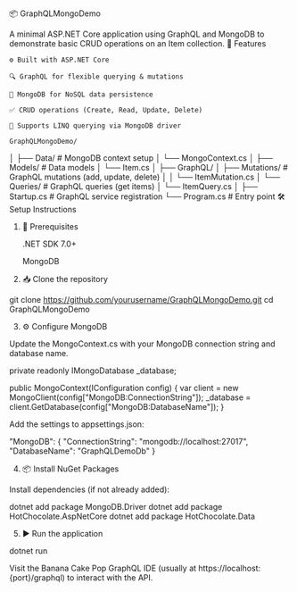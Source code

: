 📦 GraphQLMongoDemo

A minimal ASP.NET Core application using GraphQL and MongoDB to demonstrate basic CRUD operations on an Item collection.
🚀 Features

    ⚙️ Built with ASP.NET Core

    🔍 GraphQL for flexible querying & mutations

    🧩 MongoDB for NoSQL data persistence

    ✅ CRUD operations (Create, Read, Update, Delete)

    🧪 Supports LINQ querying via MongoDB driver

    GraphQLMongoDemo/
│
├── Data/               # MongoDB context setup
│   └── MongoContext.cs
│
├── Models/             # Data models
│   └── Item.cs
│
├── GraphQL/
│   ├── Mutations/      # GraphQL mutations (add, update, delete)
│   │   └── ItemMutation.cs
│   └── Queries/        # GraphQL queries (get items)
│       └── ItemQuery.cs
│
├── Startup.cs          # GraphQL service registration
└── Program.cs          # Entry point
🛠️ Setup Instructions
1. 🧾 Prerequisites

    .NET SDK 7.0+

    MongoDB

2. 📥 Clone the repository

git clone https://github.com/yourusername/GraphQLMongoDemo.git
cd GraphQLMongoDemo

3. ⚙️ Configure MongoDB

Update the MongoContext.cs with your MongoDB connection string and database name.

private readonly IMongoDatabase _database;

public MongoContext(IConfiguration config)
{
    var client = new MongoClient(config["MongoDB:ConnectionString"]);
    _database = client.GetDatabase(config["MongoDB:DatabaseName"]);
}

Add the settings to appsettings.json:

"MongoDB": {
  "ConnectionString": "mongodb://localhost:27017",
  "DatabaseName": "GraphQLDemoDb"
}

4. 📦 Install NuGet Packages

Install dependencies (if not already added):

dotnet add package MongoDB.Driver
dotnet add package HotChocolate.AspNetCore
dotnet add package HotChocolate.Data

5. ▶️ Run the application

dotnet run

Visit the Banana Cake Pop GraphQL IDE (usually at https://localhost:{port}/graphql) to interact with the API.

